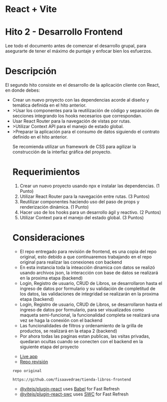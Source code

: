 # React + Vite

# Hito 2 - Desarrollo Frontend

Lee todo el documento antes de comenzar el desarrollo grupal, para asegurarte de tener el máximo de puntaje y enfocar bien los esfuerzos.

# Descripción

El segundo hito consiste en el desarrollo de la aplicación cliente con React, en donde debes:

<ul><li>Crear un nuevo proyecto con las dependencias acorde al diseño y temática definida en el hito anterior.</li>
<li>>Usar los componentes para la reutilización de código y separación de secciones integrando los hooks necesarios que correspondan.</li>
<li>Usar React Router para la navegación de vistas por rutas.</li>
<li>>Utilizar Context API para el manejo de estado global.</li>
<li>>Preparar la aplicación para el consumo de datos siguiendo el contrato definido en el hito anterior.</li>

Se recomienda utilizar un framework de CSS para agilizar la construcción de la interfaz gráfica del proyecto.

# Requerimientos

<ol>
<li>Crear un nuevo proyecto usando npx e instalar las dependencias.
(1 Punto)</li>
<li>Utilizar React Router para la navegación entre rutas.
(3 Puntos)</li>
<li>Reutilizar componentes haciendo uso del paso de props y renderización dinámica.
(1 Punto)</li>
<li>Hacer uso de los hooks para un desarrollo ágil y reactivo.
(2 Puntos)</li>
<li>Utilizar Context para el manejo del estado global.
(3 Puntos)</li>
</ol>

# Consideraciones

<ul>
<li>El repo entregado para revisión de frontend, es una copia del repo original, esto debido a que continuaremos trabajando en el repo original para realizar las conexiones con backend</li>
<li>En esta instancia toda la inteacción dinamica con datos se realizó usando archivos json, la interacción con base de datos se realizará en la proxima etapa (backend)</li>
<li>Login, Registro de usuario, CRUD de Libros, se desarrollaron hasta el ingreso de datos por formulario y su validación de completitud de los datos, las validaciones de integridad se realizarán en la proxima etapa (backend)</li>
<li>Login, Registro de usuario, CRUD de Libros, se desarrollaron hasta el ingreso de datos por formulario, para ser visualizados como maqueta semi-funcional, la funcionalidad completa se realizará una vez se haga la conexión con el backend</li>
<li>Las funcionalidades de filtros y ordenamiento de la grilla de productos, se realizará en la etapa 2 (backend)</li>
<li>Por ahora todas las paginas estan publicas, las vsitas privadas, quedaran ocultas cuando se conecten con el backend en la siguiente etapa del proyecto</li>
</ul>

- [Live app](https://tienda-libros-frontend.vercel.app/)
- [Repo revisión](https://github.com/Jedi-Developer/tienda-libros-frontend-entrega)

```code
repo original

https://github.com/fisaavedrae/tienda-libros-frontend

```

- [@vitejs/plugin-react](https://github.com/vitejs/vite-plugin-react/blob/main/packages/plugin-react/README.md) uses [Babel](https://babeljs.io/) for Fast Refresh
- [@vitejs/plugin-react-swc](https://github.com/vitejs/vite-plugin-react-swc) uses [SWC](https://swc.rs/) for Fast Refresh
